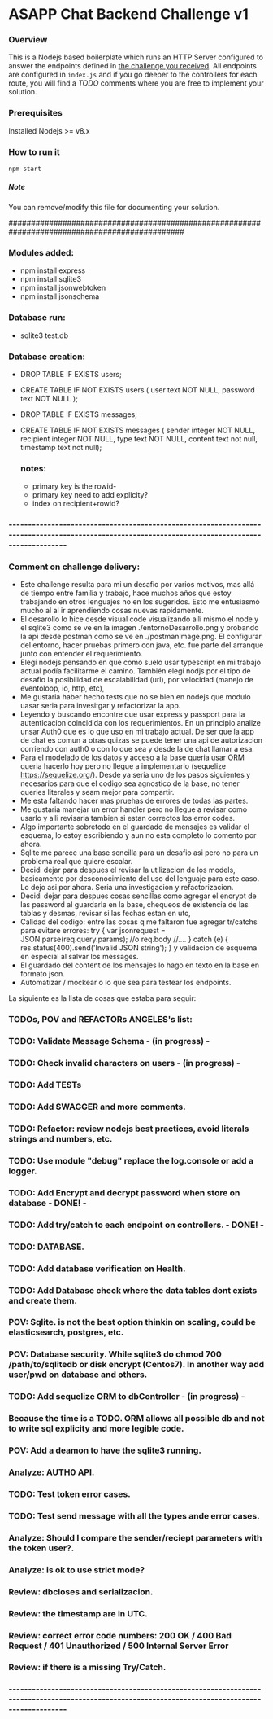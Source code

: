# ASAPP Chat Backend Challenge v1
### Overview
This is a Nodejs based boilerplate which runs an HTTP Server configured to answer the endpoints defined in 
[the challenge you received](https://backend-challenge.asapp.engineering/).
All endpoints are configured in `index.js` and if you go deeper to the controllers
for each route, you will find a *TODO* comments where you are free to implement your solution.

### Prerequisites

Installed Nodejs >= v8.x

### How to run it

```
npm start
```

##### Note
You can remove/modify this file for documenting your solution.

###############################################################################################

### Modules added:
- npm install express
- npm install sqlite3
- npm install jsonwebtoken
- npm install jsonschema

### Database run:
- sqlite3 test.db 

### Database creation:
- DROP TABLE IF EXISTS users;
- CREATE TABLE IF NOT EXISTS users (
	user text NOT NULL,
	password text NOT NULL
);

- DROP TABLE IF EXISTS messages;
- CREATE TABLE IF NOT EXISTS messages (
	sender integer NOT NULL,
  recipient integer NOT NULL,
	type text NOT NULL,
	content text not null,
	timestamp text not null);
  
  ### notes:
  - primary key is the rowid- 
  - primary key need to add explicity?
  - index on recipient+rowid?

### -------------------------------------------------------------------------------------------------------------------------------------------------
### Comment on challenge delivery:
- Este challenge resulta para mi un desafio por varios motivos, mas allá de tiempo entre familia y trabajo, hace muchos años que estoy trabajando en otros
 lenguajes no en los sugeridos. Esto me entusiasmó mucho al al ir aprendiendo cosas nuevas rapidamente.
- El desarollo lo hice desde visual code visualizando alli mismo el node y el sqlite3 como se ve en la imagen ./entornoDesarrollo.png y probando la api 
desde postman como se ve en ./postmanImage.png. El configurar del entorno, hacer pruebas primero con java, etc. fue parte del arranque junto con entender el requerimiento.
- Elegí nodejs pensando en que como suelo usar typescript en mi trabajo actual podía facilitarme el camino. También elegí nodjs por el tipo de desafio 
la posibilidad de escalabilidad (url), por velocidad (manejo de eventoloop, io, http, etc),  
- Me gustaria haber hecho tests que no se bien en nodejs que modulo uasar seria para invesitgar y refactorizar la app.
- Leyendo y buscando encontre que usar express y passport para la autenticacion coincidida con los requerimientos. En un principio analize unsar Auth0 que es lo que
uso en mi trabajo actual. De ser que la app de chat es comun a otras quizas se puede tener una api de autorizacion corriendo con auth0 o con lo que sea y desde la de
chat llamar a esa.
- Para el modelado de los datos y acceso a la base queria usar ORM queria hacerlo hoy pero no llegue a implementarlo (sequelize https://sequelize.org/).
Desde ya seria uno de los pasos siguientes y necesarios para que el codigo sea agnostico de la base, no tener queries literales y seam mejor para compartir.
- Me esta faltando hacer mas pruehas de errores de todas las partes.
- Me gustaria manejar un error handler pero no llegue a revisar como usarlo y alli revisaria tambien si estan correctos los error codes.
- Algo importante sobretodo en el guardado de mensajes es validar el esquema, lo estoy escribiendo y aun no esta completo lo comento por ahora.
- Sqlite me parece una base sencilla para un desafio asi pero no para un problema real que quiere escalar.
- Decidi dejar para despues el revisar la utilizacion de los models, basicamente por desconocimiento del uso del lenguaje para este caso. Lo dejo asi por ahora. 
Seria una investigacion y refactorizacion.
- Decidi dejar para despues cosas sencillas como agregar el encrypt de las password al guardarla en la base, chequeos de existencia de las tablas y desmas, revisar si las fechas estan en utc, 
- Calidad del codigo: entre las cosas q me faltaron fue agregar tr/catchs para evitare errores:
    try {
        var jsonrequest = JSON.parse(req.query.params); //o req.body
        //....
      } catch (e) {
        res.status(400).send('Invalid JSON string');
      }
  y validacion de esquema en especial al salvar los messages.
- El guardado del content de los mensajes lo hago en texto en la base en formato json.
- Automatizar / mockear o lo que sea para testear los endpoints.

La siguiente es la lista de cosas que estaba para seguir:
### TODOs, POV and REFACTORs ANGELES's list:
  ### TODO: Validate Message Schema  - (in progress) -
  ### TODO: Check invalid characters on users - (in progress) -
  ### TODO: Add TESTs
  ### TODO: Add SWAGGER and more comments.
  ### TODO: Refactor: review nodejs best practices, avoid literals strings and numbers, etc. 
  ### TODO: Use module "debug" replace the log.console or add a logger.
  ### TODO: Add Encrypt and decrypt password when store on database - DONE! -
  ### TODO: Add try/catch to each endpoint on controllers. - DONE! -
  ### TODO: DATABASE.
  ### TODO: Add database verification on Health.
  ###   TODO: Add Database check where the data tables dont exists and create them.
  ###   POV: Sqlite. is not the best option thinkin on scaling, could be elasticsearch, postgres, etc.
  ###   POV: Database security. While sqlite3 do chmod 700 /path/to/sqlitedb or disk encrypt (Centos7). In another way add user/pwd on database and others.
  ###   TODO: Add sequelize ORM to dbController - (in progress) -
  ###      Because the time is a TODO. ORM allows all possible db and not to write sql explicity and more legible code.
  ###   POV: Add a deamon to have the sqlite3 running.
  ### Analyze: AUTH0 API.
  ### TODO: Test token error cases.
  ### TODO: Test send message with all the types ande error cases.
  ### Analyze: Should I compare the sender/reciept parameters with the token user?.
  ### Analyze: is ok to use strict mode?
  ### Review: dbcloses and serializacion.
  ### Review: the timestamp are in UTC.
  ### Review: correct error code numbers: 200	OK / 400 Bad Request / 401 Unauthorized / 500	Internal Server Error
  ### Review: if there is a missing Try/Catch.
  ### -------------------------------------------------------------------------------------------------------------------------------------------------
